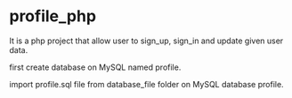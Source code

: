 # profile_php

It is a php project that allow user to sign_up, sign_in and update given user data.

first create database on MySQL named profile.

import profile.sql file from database_file folder on MySQL database profile.
